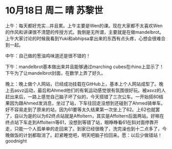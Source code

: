 # 10月18日 周二 晴 苏黎世

上午：每天都好充实…并且累。上午主要是Wen的课。现在大家都不太喜欢Wen的作风和讲课很不清楚的传授方式。我倒是无所谓，主要就是在做mandelbrot。上午大家讨论的时候我看到Yuki和abhipsa拿出来的东西有点头疼，心想会很难合到一起。中午：自己做的葱油鸡味道还是很不错的！下午：mandelbrot基本做出来并且能够通过marching cubes在rhino上显示了！下午为了让mandelbrot封面，在数学上弄了好久。晚上：晚上做个人网站，已经成功挂载在GitHub上，基本上个人网站成型了。晚上去asvz运动，最后和Ahmed他们的有氧运动感觉很有氛围很好玩。被asvz的人赶出来后，一路上感觉自己脑子坏了似的，今天搭错了三次公车。一开始搭80结果因为跟Ahmed发消息，坐过了站，下车往回走没想到还碰到了Ahmed骑单车。好不容易走到了原来的站，因为61要等太久结果第一次坐上了62。上62也就罢了，自以为是的以为62终点站就是Affoltern，其实是Affoltern后面两站。好嘛在终点站下车走到Affoltern等61，没想到等错了站，眼睁睁看61在斜对面停靠开走，只能一个人孤单单的走回来了。到家已经很晚了，洗完澡也到十二点多了，今晚做饭的计划都取消了。赶紧睡觉吧，明天吧脑子捡回来。愿：以后少做错站！goodnight

